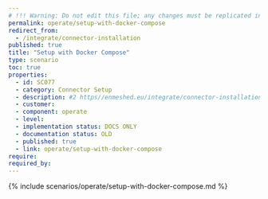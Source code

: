 ```yaml
---
# !!! Warning: Do not edit this file; any changes must be replicated in Excel !!!
permalink: operate/setup-with-docker-compose
redirect_from:
  - /integrate/connector-installation
published: true
title: "Setup with Docker Compose"
type: scenario
toc: true
properties:
  - id: SC077
  - category: Connector Setup
  - description: #2 https//enmeshed.eu/integrate/connector-installation
  - customer:
  - component: operate
  - level:
  - implementation status: DOCS ONLY
  - documentation status: OLD
  - published: true
  - link: operate/setup-with-docker-compose
require:
required_by:
---
```


{% include scenarios/operate/setup-with-docker-compose.md %}
